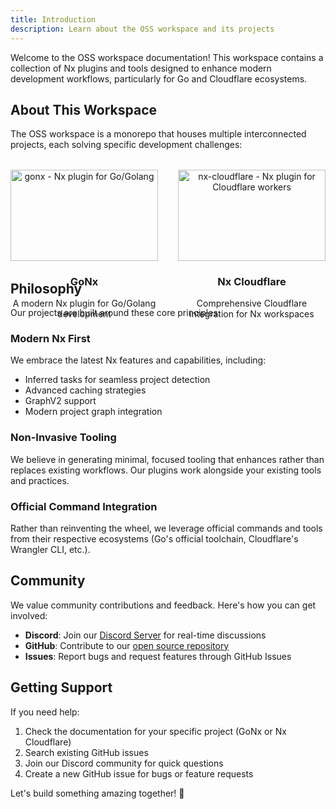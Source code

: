 ```yaml
---
title: Introduction
description: Learn about the OSS workspace and its projects
---
```


Welcome to the OSS workspace documentation! This workspace contains a collection of Nx plugins and tools designed to enhance modern development workflows, particularly for Go and Cloudflare ecosystems.

## About This Workspace

The OSS workspace is a monorepo that houses multiple interconnected projects, each solving specific development challenges:

<div style="display: grid; grid-template-columns: 1fr 1fr; gap: 2rem; margin: 2rem 0;">
  <div style="text-align: center;">
    <picture>
      <source media="(prefers-color-scheme: dark)" srcset="https://pub-2030b241eb284b5291e3e59724e55a66.r2.dev/gonx.svg" />
      <img alt="gonx - Nx plugin for Go/Golang" src="https://pub-2030b241eb284b5291e3e59724e55a66.r2.dev/gonx.svg" width="100%" />
    </picture>
    <h3>GoNx</h3>
    <p>A modern Nx plugin for Go/Golang development</p>
  </div>
  <div style="text-align: center;">
    <picture>
      <source media="(prefers-color-scheme: dark)" srcset="https://pub-2030b241eb284b5291e3e59724e55a66.r2.dev/nx-cloudflare.svg" />
      <img alt="nx-cloudflare - Nx plugin for Cloudflare workers" src="https://pub-2030b241eb284b5291e3e59724e55a66.r2.dev/nx-cloudflare.svg" width="100%" />
    </picture>
    <h3>Nx Cloudflare</h3>
    <p>Comprehensive Cloudflare integration for Nx workspaces</p>
  </div>
</div>

## Philosophy

Our projects are built around these core principles:

### Modern Nx First
We embrace the latest Nx features and capabilities, including:
- Inferred tasks for seamless project detection
- Advanced caching strategies
- GraphV2 support
- Modern project graph integration

### Non-Invasive Tooling
We believe in generating minimal, focused tooling that enhances rather than replaces existing workflows. Our plugins work alongside your existing tools and practices.

### Official Command Integration
Rather than reinventing the wheel, we leverage official commands and tools from their respective ecosystems (Go's official toolchain, Cloudflare's Wrangler CLI, etc.).

## Community

We value community contributions and feedback. Here's how you can get involved:

- **Discord**: Join our [Discord Server](https://discord.gg/zjDCGpKP2S) for real-time discussions
- **GitHub**: Contribute to our [open source repository](https://github.com/naxodev/oss)
- **Issues**: Report bugs and request features through GitHub Issues

## Getting Support

If you need help:

1. Check the documentation for your specific project (GoNx or Nx Cloudflare)
2. Search existing GitHub issues
3. Join our Discord community for quick questions
4. Create a new GitHub issue for bugs or feature requests

Let's build something amazing together! 🚀
